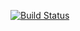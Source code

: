 [![Build Status](https://drone.402.at/api/badges/402/satis-go-docker/status.svg)](https://drone.402.at/402/satis-go-docker)
